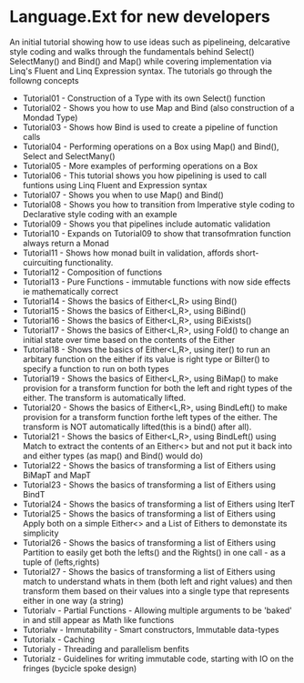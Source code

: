 # Language.Ext for new developers

An initial tutorial showing how to use ideas such as pipelineing, delcarative style coding and walks through the fundamentals behind Select() SelectMany() and Bind() and Map() while covering implementation via Linq's Fluent and Linq Expression syntax.
The tutorials go through the followng concepts

* Tutorial01 - Construction of a Type with its own Select() function
* Tutorial02 - Shows you how to use Map and Bind (also construction of a Mondad Type)
* Tutorial03 - Shows how Bind is used to create a pipeline of function calls
* Tutorial04 - Performing operations on a Box using Map() and Bind(), Select and SelectMany()
* Tutorial05 - More examples of performing operations on a Box
* Tutorial06 - This tutorial shows you how pipelining is used to call funtions using Linq Fluent and Expression syntax
* Tutorial07 - Shows you when to use Map() and Bind()
* Tutorial08 - Shows you how to transition from Imperative style coding to Declarative style coding with an example
* Tutorial09 - Shows you that pipelines include automatic validation
* Tutorial10 - Expands on Tutorial09 to show that transofmration function always return a Monad
* Tutorial11 - Shows how monad built in validation, affords short-cuircuiting functionality.
* Tutorial12 - Composition of functions
* Tutorial13 - Pure Functions - immutable functions with now side effects ie mathematically correct
* Tutorial14 - Shows the basics of Either<L,R> using Bind()
* Tutorial15 - Shows the basics of Either<L,R>, using BiBind()
* Tutorial16 - Shows the basics of Either<L,R>, using BiExists()
* Tutorial17 - Shows the basics of Either<L,R>, using Fold() to change an initial state over time based on the contents of the Either
* Tutorial18 - Shows the basics of Either<L,R>, using iter() to run an arbitary function on the either if its value is right type or BiIter() to specify a function to run on both types 
* Tutorial19 - Shows the basics of Either<L,R>, using BiMap() to make provision for a transform function for both the left and right types of the either. The transform is automatically lifted.
* Tutorial20 - Shows the basics of Either<L,R>, using BindLeft() to make provision for a transform function forthe left types of the either. The transform is NOT automatically lifted(this is a bind() after all).
* Tutorial21 - Shows the basics of Either<L,R>, using BindLeft() using Match to extract the contents of an Either<> but and not put it back into and either types (as map() and Bind() would do)
* Tutorial22 - Shows the basics of transforming a list of Eithers using BiMapT and MapT
* Tutorial23 - Shows the basics of transforming a list of Eithers using BindT
* Tutorial24 - Shows the basics of transforming a list of Eithers using IterT
* Tutorial25 - Shows the basics of transforming a list of Eithers using Apply both on a simple Either<> and a List of Eithers to demonstate its simplicity
* Tutorial26 - Shows the basics of transforming a list of Eithers using Partition to easily get both the lefts() and the Rights() in one call - as a tuple of (lefts,rights)
* Tutorial27 - Shows the basics of transforming a list of Eithers using match to understand whats in them (both left and right values) and then transform them based on their values into a single type that represents either in one way (a string)
* Tutorialv - Partial Functions - Allowing multiple arguments to be 'baked' in and still appear as Math like functions
* Tutorialw - Immutability - Smart constructors, Immutable data-types
* Tutorialx - Caching
* Tutorialy - Threading and parallelism benfits
* Tutorialz - Guidelines for writing immutable code, starting with IO on the fringes (bycicle spoke design)

